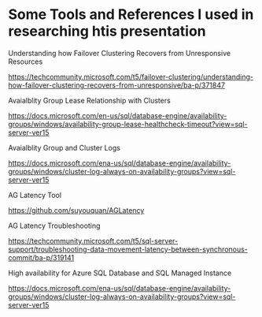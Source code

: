 # Some Tools and References I used in researching htis presentation

Understanding how Failover Clustering Recovers from Unresponsive Resources 

https://techcommunity.microsoft.com/t5/failover-clustering/understanding-how-failover-clustering-recovers-from-unresponsive/ba-p/371847

Avaialblity Group Lease Relationship with Clusters

https://docs.microsoft.com/en-us/sql/database-engine/availability-groups/windows/availability-group-lease-healthcheck-timeout?view=sql-server-ver15

Avaialblity Group and Cluster Logs

https://docs.microsoft.com/ena-us/sql/database-engine/availability-groups/windows/cluster-log-always-on-availability-groups?view=sql-server-ver15

AG Latency Tool

https://github.com/suyouquan/AGLatency

AG Latency Troubleshooting 

https://techcommunity.microsoft.com/t5/sql-server-support/troubleshooting-data-movement-latency-between-synchronous-commit/ba-p/319141

High availability for Azure SQL Database and SQL Managed Instance

https://docs.microsoft.com/ena-us/sql/database-engine/availability-groups/windows/cluster-log-always-on-availability-groups?view=sql-server-ver15

